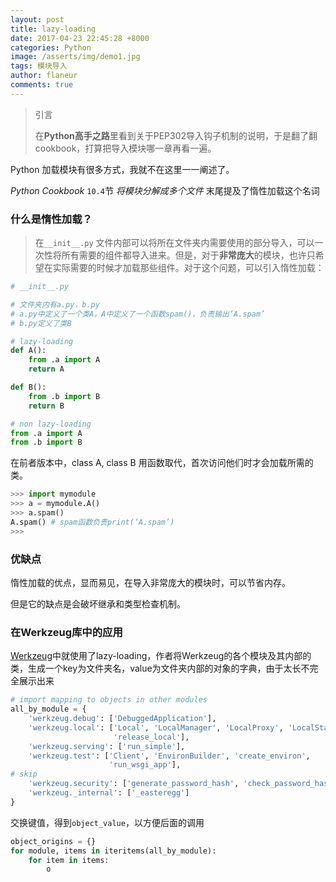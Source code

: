 ```yaml
---
layout: post
title: lazy-loading
date: 2017-04-23 22:45:28 +8000
categories: Python
image: /asserts/img/demo1.jpg
tags: 模块导入
author: flaneur
comments: true
---
```


> 引言
>
> 在**Python高手之路**里看到关于PEP302导入钩子机制的说明，于是翻了翻cookbook，打算把导入模块哪一章再看一遍。

Python 加载模块有很多方式，我就不在这里一一阐述了。

*Python Cookbook* `10.4`节 *将模块分解成多个文件* 末尾提及了惰性加载这个名词

### 什么是惰性加载？

> 在`__init__.py` 文件内部可以将所在文件夹内需要使用的部分导入，可以一次性将所有需要的组件都导入进来。但是，对于**非常庞大**的模块，也许只希望在实际需要的时候才加载那些组件。对于这个问题，可以引入惰性加载：

```python
# __init__.py 

# 文件夹内有a.py，b.py
# a.py中定义了一个类A，A中定义了一个函数spam()，负责输出‘A.spam’
# b.py定义了类B

# lazy-loading
def A():
	from .a import A
    return A

def B():
	from .b import B
    return B

# non lazy-loading
from .a import A
from .b import B
```

在前者版本中，class A, class B 用函数取代，首次访问他们时才会加载所需的类。

```python
>>> import mymodule
>>> a = mymodule.A()
>>> a.spam()
A.spam() # spam函数负责print(‘A.spam’)
>>>
```

###  优缺点

惰性加载的优点，显而易见，在导入非常庞大的模块时，可以节省内存。

但是它的缺点是会破坏继承和类型检查机制。



### 在Werkzeug库中的应用

[Werkzeug](https://github.com/pallets/werkzeug/blob/master/werkzeug/__init__.py)中就使用了lazy-loading，作者将Werkzeug的各个模块及其内部的类，生成一个key为文件夹名，value为文件夹内部的对象的字典，由于太长不完全展示出来

```python
# import mapping to objects in other modules
all_by_module = {
    'werkzeug.debug': ['DebuggedApplication'],
    'werkzeug.local': ['Local', 'LocalManager', 'LocalProxy', 'LocalStack',
                       'release_local'],
    'werkzeug.serving': ['run_simple'],
    'werkzeug.test': ['Client', 'EnvironBuilder', 'create_environ',
                      'run_wsgi_app'],
# skip
    'werkzeug.security': ['generate_password_hash', 'check_password_hash'],
    'werkzeug._internal': ['_easteregg']
}
```



交换键值，得到`object_value`，以方便后面的调用

```python
object_origins = {}
for module, items in iteritems(all_by_module):
    for item in items:
        o
```